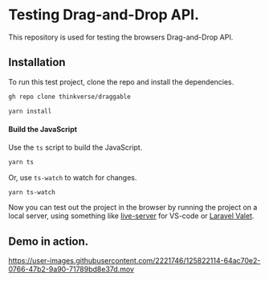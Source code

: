 # Testing Drag-and-Drop API.

This repository is used for testing the browsers Drag-and-Drop API.

## Installation

To run this test project, clone the repo and install the dependencies.

```bash
gh repo clone thinkverse/draggable
```

```bash
yarn install
```

#### Build the JavaScript

Use the `ts` script to build the JavaScript.

```bash
yarn ts
```

Or, use `ts-watch` to watch for changes.

```bash
yarn ts-watch
```

Now you can test out the project in the browser by running the project on a local server, using something like [live-server](https://marketplace.visualstudio.com/items?itemName=ritwickdey.LiveServer) for VS-code or [Laravel Valet](https://laravel.com/docs/8.x/valet).

## Demo in action.

https://user-images.githubusercontent.com/2221746/125822114-64ac70e2-0766-47b2-9a90-71789bd8e37d.mov
